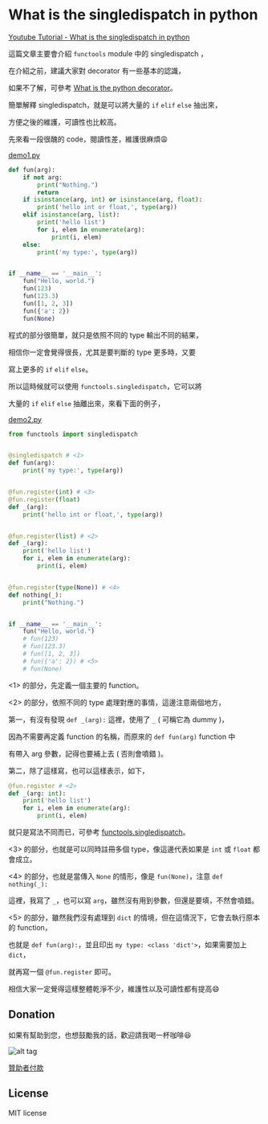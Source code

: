 # What is the singledispatch in python

[Youtube Tutorial - What is the singledispatch in python](https://youtu.be/09X0OhsAllQ)

這篇文章主要會介紹 `functools` module 中的 singledispatch ，

在介紹之前，建議大家對 decorator 有一些基本的認識，

如果不了解，可參考 [What is the python decorator](https://github.com/twtrubiks/python-notes/tree/master/what_is_the_python_decorator)。

簡單解釋 singledispatch，就是可以將大量的 `if` `elif` `else` 抽出來，

方便之後的維護，可讀性也比較高。

先來看一段很醜的 code，閱讀性差，維護很麻煩:weary:

[demo1.py](demo1.py)

```python
def fun(arg):
    if not arg:
        print("Nothing.")
        return
    if isinstance(arg, int) or isinstance(arg, float):
        print('hello int or float,', type(arg))
    elif isinstance(arg, list):
        print('hello list')
        for i, elem in enumerate(arg):
            print(i, elem)
    else:
        print('my type:', type(arg))


if __name__ == '__main__':
    fun("Hello, world.")
    fun(123)
    fun(123.3)
    fun([1, 2, 3])
    fun({'a': 2})
    fun(None)
```

程式的部分很簡單，就只是依照不同的 type 輸出不同的結果，

相信你一定會覺得很長，尤其是要判斷的 type 更多時，又要

寫上更多的 `if` `elif` `else`。

所以這時候就可以使用 `functools.singledispatch`，它可以將

大量的 `if` `elif` `else` 抽離出來，來看下面的例子，

[demo2.py](demo2.py)

```python
from functools import singledispatch


@singledispatch # <1>
def fun(arg):
    print('my type:', type(arg))


@fun.register(int) # <3>
@fun.register(float)
def _(arg):
    print('hello int or float,', type(arg))


@fun.register(list) # <2>
def _(arg):
    print('hello list')
    for i, elem in enumerate(arg):
        print(i, elem)


@fun.register(type(None)) # <4>
def nothing(_):
    print("Nothing.")


if __name__ == '__main__':
    fun("Hello, world.")
    # fun(123)
    # fun(123.3)
    # fun([1, 2, 3])
    # fun({'a': 2}) # <5>
    # fun(None)
```

<1> 的部分，先定義一個主要的 function。

<2> 的部分，依照不同的 type 處理對應的事情，這邊注意兩個地方，

第一，有沒有發現 `def _(arg):` 這裡，使用了 `_` ( 可稱它為 dummy )，

因為不需要再定義 function 的名稱，而原來的 `def fun(arg)` function 中

有帶入 arg 參數，記得也要補上去 ( 否則會噴錯 )。

第二，除了這樣寫，也可以這樣表示，如下，

```python
@fun.register # <2>
def _(arg: int):
    print('hello list')
    for i, elem in enumerate(arg):
        print(i, elem)
```

就只是寫法不同而已，可參考 [functools.singledispatch](https://docs.python.org/3/library/functools.html#functools.singledispatch)。

<3> 的部分，也就是可以同時註冊多個 type，像這邊代表如果是 `int` 或 `float` 都會成立。

<4> 的部分，也就是當傳入 `None` 的情形，像是 `fun(None)`，注意 `def nothing(_):`

這裡，我寫了 `_`，也可以寫 `arg`，雖然沒有用到參數，但還是要填，不然會噴錯。

<5> 的部分，雖然我們沒有處理到 `dict` 的情境，但在這情況下，它會去執行原本的 function，

也就是 `def fun(arg):`，並且印出 `my type: <class 'dict'>`，如果需要加上 `dict`，

就再寫一個 `@fun.register` 即可。

相信大家一定覺得這樣整體乾淨不少，維護性以及可讀性都有提高:smile:

## Donation

如果有幫助到您，也想鼓勵我的話，歡迎請我喝一杯咖啡:laughing:

![alt tag](https://i.imgur.com/LRct9xa.png)

[贊助者付款](https://payment.opay.tw/Broadcaster/Donate/9E47FDEF85ABE383A0F5FC6A218606F8)

## License

MIT license
